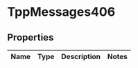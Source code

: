 
# TppMessages406

## Properties
Name | Type | Description | Notes
------------ | ------------- | ------------- | -------------




